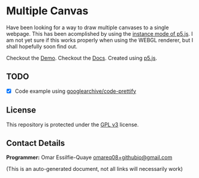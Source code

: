 # Multiple Canvas

Have been looking for a way to draw multiple canvases to a single webpage.  This
has been acomplished by using the
[instance mode of p5.js](https://p5js.org/examples/instance-mode-instantiation.html).
I am not yet sure if this works properly when using the WEBGL renderer, but I
shall hopefully soon find out.

Checkout the [Demo](https://omareq.github.io/multiple-canvas/).
Checkout the [Docs](https://omareq.github.io/multiple-canvas/docs).
Created using [p5.js](https://p5js.org/).

## TODO

- [x]   Code example using [googlearchive/code-prettify](https://github.com/googlearchive/code-prettify)

## License

This repository is protected under the [GPL v3](https://www.gnu.org/licenses/gpl-3.0.html) license.

## Contact Details

__Programmer:__ Omar Essilfie-Quaye [omareq08+githubio@gmail.com](mailto:omareq08+githubio@gmail.com?subject=Omar%20EQ%20Github%20Pages%20-%20Multiple%20Canvas%20Project)

(This is an auto-generated document, not all links will necessarily work)
